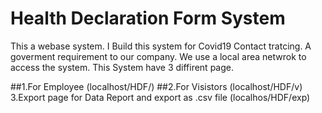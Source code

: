 # Health Declaration Form System 
This a webase system. I Build this system for Covid19 Contact tratcing. 
A goverment requirement to our company. We use a local area netwrok to access the system. 
This System have 3 diffirent page. 

  ##1.For Employee (localhost/HDF/) 
  ##2.For Visistors (localhost/HDF/v)
  3.Export page for Data Report and export as .csv file (localhos/HDF/exp) 
